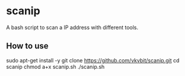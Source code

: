 # scanip
A bash script to scan a IP address with different tools.

## How to use

sudo apt-get install -y 
git clone https://github.com/vkvbit/scanip.git
cd scanip
chmod a+x scanip.sh
./scanip.sh
